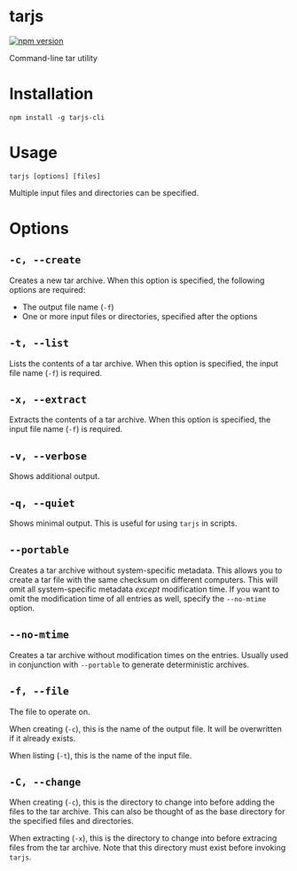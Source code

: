 # tarjs

[![npm version](https://badge.fury.io/js/tarjs-cli.svg)](https://badge.fury.io/js/tarjs-cli)

Command-line tar utility

# Installation

    npm install -g tarjs-cli

# Usage

    tarjs [options] [files]

Multiple input files and directories can be specified.

# Options

## `-c, --create`

Creates a new tar archive. When this option is specified, the following options are required:

 - The output file name (`-f`)
 - One or more input files or directories, specified after the options

## `-t, --list`

Lists the contents of a tar archive. When this option is specified, the input file name (`-f`) is required.

## `-x, --extract`

Extracts the contents of a tar archive. When this option is specified, the input file name (`-f`) is required.

## `-v, --verbose`

Shows additional output.

## `-q, --quiet`

Shows minimal output. This is useful for using `tarjs` in scripts.

## `--portable`

Creates a tar archive without system-specific metadata. This allows you to create a tar file with the same checksum on different computers. This will omit all system-specific metadata *except* modification time. If you want to omit the modification time of all entries as well, specify the `--no-mtime` option.

## `--no-mtime`

Creates a tar archive without modification times on the entries. Usually used in conjunction with `--portable` to generate deterministic archives.

## `-f, --file`

The file to operate on.
 
When creating (`-c`), this is the name of the output file. It will be overwritten if it already exists.

When listing (`-t`), this is the name of the input file.

## `-C, --change`

When creating (`-c`), this is the directory to change into before adding the files to the tar archive. This can also be thought of as the base directory for the specified files and directories.

When extracting (`-x`), this is the directory to change into before extracing files from the tar archive. Note that this directory must exist before invoking `tarjs`.
